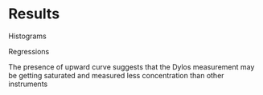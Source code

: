 
# Results

Histograms

Regressions


The presence of upward curve suggests that the Dylos measurement may be getting saturated and measured less concentration than other instruments

